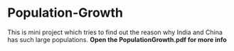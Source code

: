 # Population-Growth
This is mini project which tries to find out the reason why India and China has such large populations.
**Open the PopulationGrowth.pdf for more info**

